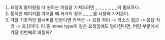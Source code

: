 1. 요청이 들어왔을 때 원하는 파일을 가져오려면 _ _ _ _ _ _ _이 필요하다.
2. 동적인 페이지를 가져올 때 과거의 경우 _ _ _ 를 사용해 가져온다.
3. 가장 기초적인 웹서버를 만든다면 커넥션 -> 요청 처리 -> 리소스 접근 -> 응답 처리 -> 로깅이다. 이 중 mime type이 같은 요청임에도 달라진다면, 어떤 부분에서 가장 첫번째로 바뀔까?